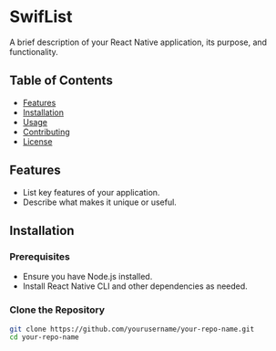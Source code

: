 # SwifList

A brief description of your React Native application, its purpose, and functionality.

## Table of Contents

- [Features](#features)
- [Installation](#installation)
- [Usage](#usage)
- [Contributing](#contributing)
- [License](#license)

## Features

- List key features of your application.
- Describe what makes it unique or useful.

## Installation

### Prerequisites

- Ensure you have Node.js installed.
- Install React Native CLI and other dependencies as needed.

### Clone the Repository

```bash
git clone https://github.com/yourusername/your-repo-name.git
cd your-repo-name
